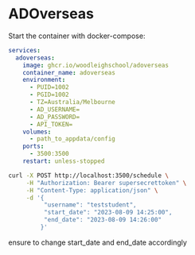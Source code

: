 # ADOverseas

Start the container with docker-compose:

```yaml
services:
  adoverseas:
    image: ghcr.io/woodleighschool/adoverseas
    container_name: adoverseas
    environment:
      - PUID=1002
      - PGID=1002
      - TZ=Australia/Melbourne
      - AD_USERNAME=
      - AD_PASSWORD=
      - API_TOKEN=
    volumes:
      - path_to_appdata/config
    ports:
      - 3500:3500
    restart: unless-stopped
```

```bash
curl -X POST http://localhost:3500/schedule \
     -H "Authorization: Bearer supersecrettoken" \
     -H "Content-Type: application/json" \
     -d '{
          "username": "teststudent",
          "start_date": "2023-08-09 14:25:00",
          "end_date": "2023-08-09 14:26:00"
         }'
```

ensure to change start_date and end_date accordingly
